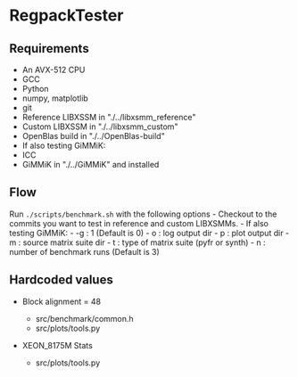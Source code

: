 # RegpackTester

## Requirements
 - An AVX-512 CPU
 - GCC
 - Python
 - numpy, matplotlib
 - git
 - Reference LIBXSSM in "./../libxsmm_reference"
 - Custom LIBXSSM in "./../libxsmm_custom"
 - OpenBlas build in "./../OpenBlas-build"
 - If also testing GiMMiK:
  - ICC
  - GiMMiK in "./../GiMMiK" and installed

## Flow
  Run `./scripts/benchmark.sh` with the following options
    - Checkout to the commits you want to test in reference and custom LIBXSMMs.
    - If also testing GiMMiK:
      - -g : 1 (Default is 0)
    - o : log output dir
    - p : plot output dir
    - m : source matrix suite dir
    - t : type of matrix suite (pyfr or synth)
    - n : number of benchmark runs (Default is 3)

## Hardcoded values
  - Block alignment = 48
    - src/benchmark/common.h
    - src/plots/tools.py

  - XEON_8175M Stats
    - src/plots/tools.py
